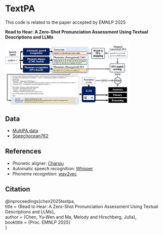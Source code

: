 # TextPA

This code is related to the paper accepted by EMNLP 2025

**Read to Hear: A Zero-Shot Pronunciation Assessment Using Textual Descriptions and LLMs**

<img src="https://github.com/yuwchen/TextPA/blob/main/plt/main.jpg" 
alt="main"  width=80% height=80% /> 

## Data
* [MultiPA data](https://github.com/yuwchen/MultiPA)
* [Speechocean762](https://github.com/jimbozhang/speechocean762)

## References 
* Phonetic aligner: [Charsiu](https://github.com/lingjzhu/charsiu/tree/main)  
* Automatic speech recognition: [Whisper](https://github.com/openai/whisper)  
* Phoneme recognition: [wav2vec](https://huggingface.co/facebook/wav2vec2-lv-60-espeak-cv-ft)  

## Citation
@inproceedings{chen2025textpa,  
title = {Read to Hear: A Zero-Shot Pronunciation Assessment Using Textual Descriptions and LLMs},  
author = {Chen, Yu-Wen and Ma, Melody and Hirschberg, Julia},  
booktitle = {Proc. EMNLP 2025}  
}  
